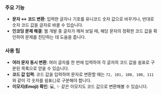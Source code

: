 ### 주요 기능

- **문자 ↔ 코드 변환**: 입력한 글자나 기호를 유니코드 숫자 값으로 바꾸거나, 반대로 숫자 코드 값을 글자로 바꿀 수 있습니다.
- **인코딩 문제 해결**: 웹 개발 중 글자가 깨져 보일 때, 해당 문자의 정확한 코드 값을 확인하여 문제를 진단하는 데 도움을 줍니다.

### 사용 팁

- **여러 문자 동시 변환**: 여러 글자를 한 번에 입력하여 각 글자의 코드 값을 쉼표로 구분된 목록으로 얻을 수 있습니다.
- **코드 값 입력**: 코드 값을 입력하여 문자로 변환할 때는 `72, 101, 108, 108, 111` 와 같이 각 숫자를 쉼표(,)로 구분해야 합니다.
- **이모지(Emoji) 확인**: 💻, ✨ 같은 이모지도 코드 값으로 변환해볼 수 있습니다.